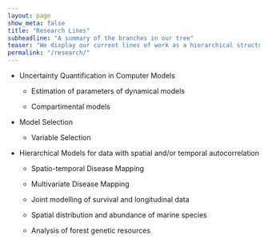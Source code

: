 ```yaml
---
layout: page
show_meta: false
title: "Research Lines"
subheadline: "A summary of the branches in our tree"
teaser: "We display our current lines of work as a hierarchical structure, all of them under the framework of Bayesian Inference"
permalink: "/research/"
---
```


- Uncertainty Quantification in Computer Models

  - Estimation of parameters of dynamical models
  
  - Compartimental models
  
- Model Selection

  - Variable Selection
  
- Hierarchical Models for data with spatial and/or temporal autocorrelation

  - Spatio-temporal Disease Mapping
  
  - Multivariate Disease Mapping
  
  - Joint modelling of survival and longitudinal data
  
  - Spatial distribution and abundance of marine species
  
  - Analysis of forest genetic resources


